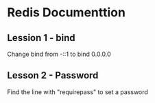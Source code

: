 # Redis Documenttion

## Lession 1 - bind

Change bind from -::1 to bind 0.0.0.0

## Lesson 2 - Password

Find the line with "requirepass" to set a password
